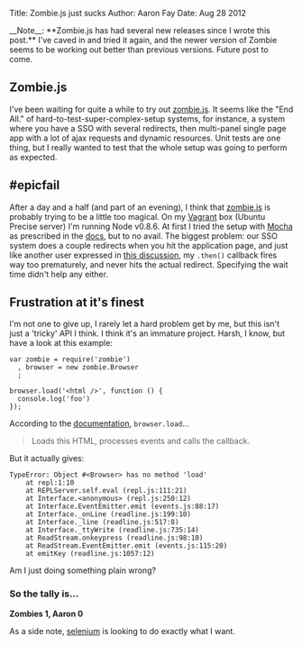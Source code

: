 Title: Zombie.js just sucks
Author: Aaron Fay
Date: Aug 28 2012

<div class="alert-message block-message">
__Note__: **Zombie.js has had several new releases since I wrote this post.** I've
caved in and tried it again, and the newer version of Zombie seems to be working
out better than previous versions. Future post to come.
</div>

## Zombie.js

I've been waiting for quite a while to try out [zombie.js][].  It seems like the 
"End All." of hard-to-test-super-complex-setup systems, for instance, a system
where you have a SSO with several redirects, then multi-panel single page app
with a lot of ajax requests and dynamic resources.  Unit tests are one thing, but
I really wanted to test that the whole setup was going to perform as expected.

## #epicfail

After a day and a half (and part of an evening), I think that [zombie.js][] is 
probably trying to be a little too magical.  On my [Vagrant][] box (Ubuntu Precise
server) I'm running Node v0.8.6.  At first I tried the setup with [Mocha][] as 
prescribed in the [docs][], but to no avail.  The biggest problem: our SSO
system does a couple redirects when you hit the application page, and just like
another user expressed in [this discussion][], my `.then()` callback fires way
too prematurely, and never hits the actual redirect. Specifying the wait time 
didn't help any either.

## Frustration at it's finest

I'm not one to give up, I rarely let a hard problem get by me, but this isn't 
just a 'tricky' API I think.  I think it's an immature project.  Harsh, I know, 
but have a look at this example:

    var zombie = require('zombie')
      , browser = new zombie.Browser
      ;
    
    browser.load('<html />', function () {
      console.log('foo')
    });


According to the [documentation][], `browser.load`...

> Loads this HTML, processes events and calls the callback.

But it actually gives: 

    TypeError: Object #<Browser> has no method 'load'
        at repl:1:10
        at REPLServer.self.eval (repl.js:111:21)
        at Interface.<anonymous> (repl.js:250:12)
        at Interface.EventEmitter.emit (events.js:88:17)
        at Interface._onLine (readline.js:199:10)
        at Interface._line (readline.js:517:8)
        at Interface._ttyWrite (readline.js:735:14)
        at ReadStream.onkeypress (readline.js:98:10)
        at ReadStream.EventEmitter.emit (events.js:115:20)
        at emitKey (readline.js:1057:12)

Am I just doing something plain wrong?  

### So the tally is...
__Zombies 1, Aaron 0__

As a side note, [selenium][] is looking to do exactly what I want.

[zombie.js]: http://zombie.labnotes.org/
[Vagrant]: http://vagrantup.com/
[docs]: http://zombie.labnotes.org/
[Mocha]: http://visionmedia.github.com/mocha/
[selenium]: http://seleniumhq.org
[this discussion]: https://groups.google.com/forum/?hl=en#!searchin/zombie-js/redirect/zombie-js/ng2biQw6u5w/Ch_WcL_PFkMJ 
[documentation]: http://zombie.labnotes.org/API#browser-load-html-callback
